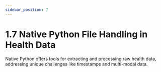 ```yaml
---
sidebar_position: 7
---
```


# 1.7 Native Python File Handling in Health Data

Native Python offers tools for extracting and processing raw health data, addressing unique challenges like timestamps and multi-modal data.

